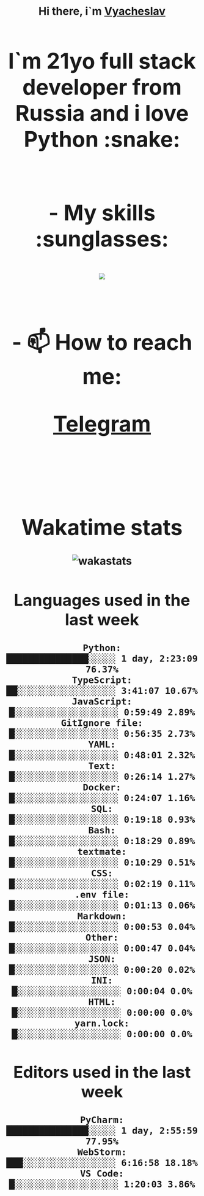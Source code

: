 <h1 align='center'>Hi there, i`m <a href='https://t.me/syavabrazzzers'>Vyacheslav<a/> <h1/>

<p>I`m 21yo full stack developer from Russia and i love Python :snake: <p/>

<br>
- My skills :sunglasses:
<p align="center">
    <img src="https://skillicons.dev/icons?i=git,docker,linux,postgres,mysql,python,django,fastapi,javascript,typescript,react,next,tailwind" />
<p/>

<br>
- 📫 How to reach me: 
<p>
<a href='https://t.me/syavabrazzzers'>Telegram<a/>
<p/>
<br>

<h1 align='center'>Wakatime stats</h1>

<img alt="wakastats" src="https://waka-widget.up.railway.app/language?langs=all&user=TaiLo&randomGradient=true&bgLineColor=696969&maxLangs=5&theme=dark" />
    
<!--START_SECTION:waka-->
## Languages used in the last week
```text
Python:               ███████████████░░░░░ 1 day, 2:23:09 76.37%
TypeScript:           ██░░░░░░░░░░░░░░░░░░ 3:41:07 10.67%
JavaScript:           █░░░░░░░░░░░░░░░░░░░ 0:59:49 2.89%
GitIgnore file:       █░░░░░░░░░░░░░░░░░░░ 0:56:35 2.73%
YAML:                 █░░░░░░░░░░░░░░░░░░░ 0:48:01 2.32%
Text:                 █░░░░░░░░░░░░░░░░░░░ 0:26:14 1.27%
Docker:               █░░░░░░░░░░░░░░░░░░░ 0:24:07 1.16%
SQL:                  █░░░░░░░░░░░░░░░░░░░ 0:19:18 0.93%
Bash:                 █░░░░░░░░░░░░░░░░░░░ 0:18:29 0.89%
textmate:             █░░░░░░░░░░░░░░░░░░░ 0:10:29 0.51%
CSS:                  █░░░░░░░░░░░░░░░░░░░ 0:02:19 0.11%
.env file:            █░░░░░░░░░░░░░░░░░░░ 0:01:13 0.06%
Markdown:             █░░░░░░░░░░░░░░░░░░░ 0:00:53 0.04%
Other:                █░░░░░░░░░░░░░░░░░░░ 0:00:47 0.04%
JSON:                 █░░░░░░░░░░░░░░░░░░░ 0:00:20 0.02%
INI:                  █░░░░░░░░░░░░░░░░░░░ 0:00:04 0.0%
HTML:                 █░░░░░░░░░░░░░░░░░░░ 0:00:00 0.0%
yarn.lock:            █░░░░░░░░░░░░░░░░░░░ 0:00:00 0.0%
```
## Editors used in the last week
```text
PyCharm:              ███████████████░░░░░ 1 day, 2:55:59 77.95%
WebStorm:             ███░░░░░░░░░░░░░░░░░ 6:16:58 18.18%
VS Code:              █░░░░░░░░░░░░░░░░░░░ 1:20:03 3.86%
```

<!--END_SECTION:waka-->


